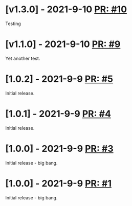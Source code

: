 # [v1.3.0] - 2021-9-10 [PR: #10](https://api.github.com/repos/aksio-system/Specifications/pulls/10)

Testing
# [v1.1.0] - 2021-9-10 [PR: #9](https://api.github.com/repos/aksio-system/Specifications/pulls/9)

Yet another test.

# [1.0.2] - 2021-9-9 [PR: #5](https://github.com/aksio-system/Specifications/pull/5)

Initial release.

# [1.0.1] - 2021-9-9 [PR: #4](https://github.com/aksio-system/Specifications/pull/4)

Initial release.


# [1.0.0] - 2021-9-9 [PR: #3](https://github.com/aksio-system/Specifications/pull/3)

Initial release - big bang.


# [1.0.0] - 2021-9-9 [PR: #1](https://github.com/aksio-system/Specifications/pull/1)

Initial release - big bang.
